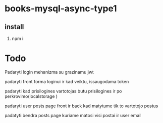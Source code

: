 # books-mysql-async-type1

## install

1. npm i

# Todo

Padaryti login mehanizma su grazinamu jwt

padaryti front forma loginui ir kad veiktu, issaugodama token

padaryti kad prisilogines vartotojas butu prisilogines ir po perkrovimo(localstorage )

padaryti user posts page front ir back kad matytume tik to vartotojo postus

padatyti bendra posts page kuriame matosi visi postai ir user email
